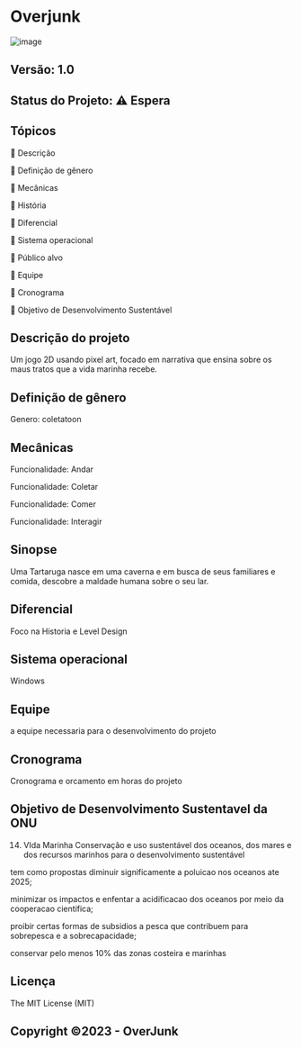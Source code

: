 # Overjunk
![image](https://github.com/PedroLuzz/Overjunk/assets/101370780/c5e16382-b3b3-4df6-b5d3-66e78733875b)

## Versão: 1.0 
## Status do Projeto: ⚠️ Espera 

## Tópicos
🔹 Descrição

🔹 Definição de gênero

🔹 Mecânicas

🔹 História

🔹 Diferencial

🔹 Sistema operacional

🔹 Público alvo

🔹 Equipe

🔹 Cronograma

🔹 Objetivo de Desenvolvimento Sustentável


## Descrição do projeto
Um jogo 2D usando pixel art, focado em narrativa que ensina sobre os maus tratos que a vida marinha recebe.

## Definição de gênero
Genero: coletatoon

## Mecânicas

Funcionalidade: Andar

Funcionalidade: Coletar

Funcionalidade: Comer

Funcionalidade: Interagir

## Sinopse 
Uma Tartaruga nasce em uma caverna e em busca de seus familiares e comida, descobre a maldade humana sobre o seu lar.

## Diferencial
Foco na Historia e Level Design

## Sistema operacional   
Windows

## Equipe
a equipe necessaria para o desenvolvimento do projeto

## Cronograma
Cronograma e orcamento em horas do projeto

## Objetivo de Desenvolvimento Sustentavel da ONU

14. VIda Marinha
Conservação e uso sustentável dos oceanos, dos mares e dos recursos marinhos para o desenvolvimento sustentável

tem como propostas diminuir significamente a poluicao nos oceanos ate 2025;

minimizar os impactos e enfentar a acidificacao dos oceanos por meio da cooperacao cientifica;

proibir certas formas de subsidios a pesca que contribuem para sobrepesca e a sobrecapacidade;

conservar pelo menos 10% das zonas costeira e marinhas


## Licença
The MIT License (MIT)

## Copyright ©️2023 - OverJunk
